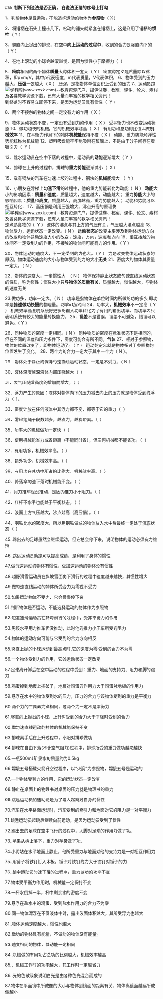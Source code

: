 #kk
**判断下列说法是否正确， 在说法正确的序号上打勾**

1、判断物体是否运动，不能选择运动的物体为**参照物**（ X ）

2、将锤柄在石头上撞击几下，松动的锤头就紧套在锤柄上，这是利用了锤柄的**惯性**（ Y ）

3、竖直向上抛出的排球，在空中**向上运动的过程中**，收到的合力是竖直向下的（ Y ）

4、在地上滚动的小球会越滚越慢，是因为惯性小于摩擦力（  ）

5、**密度**相同的两个物体**质量**大的体积一定大（ Y ） 
	密度的定义是质量除以体积，即ρ=m/V，其中ρ代表密度，m代表质量，V代表体积。
6、物体受到的压力越大，**压强**一定越大（ X ）
	_压强_，是指物体单位面积上受到的压力
7、运动员跑![学科网(www.zxxk.com)--教育资源门户，提供试卷、教案、课件、论文、素材及各类教学资源下载，还有大量而丰富的教学相关资讯！](file:///C:/Users/SMC892C/AppData/Local/Temp/msohtmlclip1/01/clip_image002.png)到终点时不容易立即停下来，是因为运动员具有惯性（  Y ）

8、两个不接触的物体之间一定没有力的作用（ X  ）

9、物体运动状态不变，一定没有受到力的作用（  X ）
	受平衡力也不改变运动状态
10、做功越快的机械，它的机械效率越高（  X ）
	有用功和总功的比值叫做**机械效率**
11、在平衡力作用下的物体**机械能**保持不变（ X ）
	动能、重力势能和弹性势能统称为机械能
12、塑料吸盘能牢牢地吸附在玻璃上，不是由于分子间存在着吸引力（  Y ）

13、跳水运动员在空中下落的过程中，运动员的**动能**逐渐增大（ Y  ）

14、排球在上升的过程中，排球的**重力势能**逐渐减小（  X ）

15、载有钢块的汽车在匀速上坡的过程中，钢块的**机械能**增大 （  Y ）

16．小朋友在滑梯上**匀速下滑**的过程中，他的重力势能转化为动能（  N ）
	**动能**大小的影响因素：**质量**和**速度**，质量越大，速度越大，动能越大； 
	重力**势能**大小的影响因素：**质量**和**高度**，质量越大，高度越高，重力势能越大； 
	动能和势能可以相互转化．
17、高压锅是利用压强增大、沸点升高的原理快![学科网(www.zxxk.com)--教育资源门户，提供试卷、教案、课件、论文、素材及各类教学资源下载，还有大量而丰富的教学相关资讯！](file:///C:/Users/SMC892C/AppData/Local/Temp/msohtmlclip1/01/clip_image004.png)速煮熟食物的（  Y ）
	液体的沸点与其上方的气压有关，气压越大沸点越高
18．物体受力，运动状态一定改变。（ N ）
	**运动状态**的改变主要涉及到物体运动方向的改变和物体运动速度大小的改变；速度，方向，速度和方向
19．相互接触的物体间不一定受到力的作用，不接触的物体间可能有力的作用。（ Y ）

20．物体运动的速度大，不一定受到的力也大。（ Y ）
	力是改变物体运动状态的原因，物体运动速度的大小与物体受到的力的大小**无关**
21．密度大的物体其质量一定大。（ N ）

22．物体的速度大，一定惯性大  （ N ）
	物体保持静止状态或匀速直线运动状态的性质，称为惯性；惯性大小只**与物体的质量有关**，质量越大，惯性越大，与物体的速度无关

23.做功多，功率一定大。（ N ）
	功率是指物体在单位时间内所做的功的多少,即功率是**描述做功快慢**的物理量。_功率_=功/时间
24．功率大，**机械效率**不一定高（ Y ）
	机械效率高说明系统将更多的输入功率转化为了有用的输出功率，而功率大只表明系统有较大的能量转换能力。
25．**误差**不是错误，误差不可避免，错误可以避免。（ Y ）

26．同种物质的密度一定相同。（ N ）
	同种物质的密度在标准状态下是相同的，但在不同的温度和压力条件下，密度可能会有所不同。**气体**
27．相对于参照物，物体的位置改变了，即物体运动了。（ Y ）
	运动的定义就是物体相对于参照物的位置发生了变化。
28．两个力的合力一定大于其中一个力（ N ）。

29．物体处于静止或保持匀速直线运动状态，一定是不受力。（ N ）

30．液体深度越深液体内部压强越大（  ）

31．大气压随着高度的增加而增大。（  ）

32．浮力产生的原因：液体对物体向下的压力减去向上的压力就是物体受到的浮力（  ）。

33．密度计放在任何液体中其浮力都不变，都等于它的重力（  ）

34．滑轮组绳子段数越多，越省力，越费距离。（  ）

35．功率大的机械做功一定快（  ）

36．使用机械能省力或省距离（不能同时省），但任何机械都不能省功。（  ）

37．有用功多，机械效率高。（  ）

38．额外功少，机械效率高。（  ）

39．有用功在总功中所占的比例大，机械效率高。（  ）

40．降落伞匀速下落时机械能不变。（  ）

41．用力推车但没推动，是因为推力小于阻力。（  ）

42．杠杆不水平也能处于平衡状态。（  ）

43．液面上方气压越大，沸点越高（高压锅）。（  ）

44．钢铁比水的密度大，所以用钢铁做成的物体放入水中后最终一定处于沉底状态（  ）

45..踢出去的足球虽然会继续运动，但它总会停下来，说明物体的运动必须有力维持

46..跳远运动员助跑可以提高成绩，是利用了身体的惯性

47.做匀速运动的物体有惯性，做加速运动的物体没有惯性

48.越野滑雪运动员在斜坡雪面向下滑行的过程中速度越来越快，其惯性增大

49.做匀速直线运动的物体所受合力为零或不受力

50.如果运动物体不受力，它会慢慢停下来

51.判断物体是否运动，不能选择运动的物体作为参照物

52.短道速滑运动员在转弯滑行的过程中，受非平衡力的作用

53.男孩水平用力推车但没推动，此时他的推力小于车所受的阻力

54.物体的运动方向可能与它受到的合力方向相反

55.竖直上抛的小球运动到最高点时,它的速度为零,受到的合力不为零  

56.一个物体受到力的作用，它的运动状态一定改变

57.足球离开脚后在空中运动的过程中受到：重力、地面的支持力、阻力和脚的踢力

58.鸡蛋掉到地板上摔破了，地板对鸡蛋的作用力大于鸡蛋对地板的作用力

59.悬浮在水中的物体受到水的压力，压力的合力与该物体受到的重力是平衡力

60.两个力的三要素完全相同，这两个力一定不是平衡力

61.竖直向上抛出的小球，上升时受到的合力大于下降时受到的合力

62.做匀速直线运动的物体的机械能保持不变

63.排球离手后在上升过程中，小阳对排球做功

64.排球在自由下落(不计空气阻力)过程中，排球所受的重力做功越来越快

65.一瓶500mL矿泉水的质量约为0.5kg

66.嫦娥五号搭载火箭升空过程中，以“火箭”为参照物，嫦娥五号是运动的

67.一个物体受到力的作用，它的运动状态一定改变

68.静止在桌面上的物理书对桌面的压力就是物理书的重力

69.跳远运动员加速助跑是为了增大起跳时自身的惯性

70.汽车在水平路面运动时，汽车受到的牵引力和地面对它的阻力是一对平衡力    

71.跳远运动员起跳后继续向前运动，是因为运动员受到了惯性 

72.踢出去的足球在空中飞行的过程中，人脚对足球的作用力做了功。     

73..苹果从树上落下，重力对苹果做了功。                               

74.小明站在水平地面上静止，他所受重力与地面对他的支持力是一对相互作用力

75..用锤子将铁钉钉入木板，锤子对铁钉的力大于铁钉对锤子的力

76..跳伞运动员匀速下落的过程中，重力做功的功率不变

77.物体受平衡力作用时，机械能一定保持不变

78.一杯水倒掉一半，杯中剩余水的密度不变

79.悬浮在盐水中的鸡蛋，受到盐水作用力的合力不为零

80.同一物体漂浮在不同液体中时，露出液面体积越大，其所受浮力也越大

81..物体运动速度越大，惯性也越大

82.做功的物体具有能量，不做功的物体没有能量。                   

83.速度相同的物体，其动能一定相同

84..机械做的有用功占总功的比例越大，机械效率越高

85.．机械工作时的功率越大，其工作时一定越省力

86..光的色散现象说明白光是由各种色光混合而成的

87.物体在平面镜中所成像的大小与物体到镜面的距离有关，物体离镜面越远所成像越小
